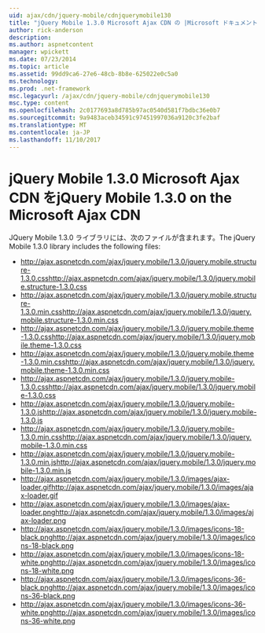 ```yaml
---
uid: ajax/cdn/jquery-mobile/cdnjquerymobile130
title: "jQuery Mobile 1.3.0 Microsoft Ajax CDN の |Microsoft ドキュメント"
author: rick-anderson
description: 
ms.author: aspnetcontent
manager: wpickett
ms.date: 07/23/2014
ms.topic: article
ms.assetid: 99dd9ca6-27e6-48cb-8b8e-625022e0c5a0
ms.technology: 
ms.prod: .net-framework
msc.legacyurl: /ajax/cdn/jquery-mobile/cdnjquerymobile130
msc.type: content
ms.openlocfilehash: 2c0177693a8d785b97ac0540d581f7bdbc36e0b7
ms.sourcegitcommit: 9a9483aceb34591c97451997036a9120c3fe2baf
ms.translationtype: MT
ms.contentlocale: ja-JP
ms.lasthandoff: 11/10/2017
---
```

<a name="jquery-mobile-130-on-the-microsoft-ajax-cdn"></a><span data-ttu-id="4c529-102">jQuery Mobile 1.3.0 Microsoft Ajax CDN を</span><span class="sxs-lookup"><span data-stu-id="4c529-102">jQuery Mobile 1.3.0 on the Microsoft Ajax CDN</span></span>
====================
<span data-ttu-id="4c529-103">JQuery Mobile 1.3.0 ライブラリには、次のファイルが含まれます。</span><span class="sxs-lookup"><span data-stu-id="4c529-103">The jQuery Mobile 1.3.0 library includes the following files:</span></span>

- <span data-ttu-id="4c529-104">http://ajax.aspnetcdn.com/ajax/jquery.mobile/1.3.0/jquery.mobile.structure-1.3.0.css</span><span class="sxs-lookup"><span data-stu-id="4c529-104">http://ajax.aspnetcdn.com/ajax/jquery.mobile/1.3.0/jquery.mobile.structure-1.3.0.css</span></span>
- <span data-ttu-id="4c529-105">http://ajax.aspnetcdn.com/ajax/jquery.mobile/1.3.0/jquery.mobile.structure-1.3.0.min.css</span><span class="sxs-lookup"><span data-stu-id="4c529-105">http://ajax.aspnetcdn.com/ajax/jquery.mobile/1.3.0/jquery.mobile.structure-1.3.0.min.css</span></span>
- <span data-ttu-id="4c529-106">http://ajax.aspnetcdn.com/ajax/jquery.mobile/1.3.0/jquery.mobile.theme-1.3.0.css</span><span class="sxs-lookup"><span data-stu-id="4c529-106">http://ajax.aspnetcdn.com/ajax/jquery.mobile/1.3.0/jquery.mobile.theme-1.3.0.css</span></span>
- <span data-ttu-id="4c529-107">http://ajax.aspnetcdn.com/ajax/jquery.mobile/1.3.0/jquery.mobile.theme-1.3.0.min.css</span><span class="sxs-lookup"><span data-stu-id="4c529-107">http://ajax.aspnetcdn.com/ajax/jquery.mobile/1.3.0/jquery.mobile.theme-1.3.0.min.css</span></span>
- <span data-ttu-id="4c529-108">http://ajax.aspnetcdn.com/ajax/jquery.mobile/1.3.0/jquery.mobile-1.3.0.css</span><span class="sxs-lookup"><span data-stu-id="4c529-108">http://ajax.aspnetcdn.com/ajax/jquery.mobile/1.3.0/jquery.mobile-1.3.0.css</span></span>
- <span data-ttu-id="4c529-109">http://ajax.aspnetcdn.com/ajax/jquery.mobile/1.3.0/jquery.mobile-1.3.0.js</span><span class="sxs-lookup"><span data-stu-id="4c529-109">http://ajax.aspnetcdn.com/ajax/jquery.mobile/1.3.0/jquery.mobile-1.3.0.js</span></span>
- <span data-ttu-id="4c529-110">http://ajax.aspnetcdn.com/ajax/jquery.mobile/1.3.0/jquery.mobile-1.3.0.min.css</span><span class="sxs-lookup"><span data-stu-id="4c529-110">http://ajax.aspnetcdn.com/ajax/jquery.mobile/1.3.0/jquery.mobile-1.3.0.min.css</span></span>
- <span data-ttu-id="4c529-111">http://ajax.aspnetcdn.com/ajax/jquery.mobile/1.3.0/jquery.mobile-1.3.0.min.js</span><span class="sxs-lookup"><span data-stu-id="4c529-111">http://ajax.aspnetcdn.com/ajax/jquery.mobile/1.3.0/jquery.mobile-1.3.0.min.js</span></span>
- <span data-ttu-id="4c529-112">http://ajax.aspnetcdn.com/ajax/jquery.mobile/1.3.0/images/ajax-loader.gif</span><span class="sxs-lookup"><span data-stu-id="4c529-112">http://ajax.aspnetcdn.com/ajax/jquery.mobile/1.3.0/images/ajax-loader.gif</span></span>
- <span data-ttu-id="4c529-113">http://ajax.aspnetcdn.com/ajax/jquery.mobile/1.3.0/images/ajax-loader.png</span><span class="sxs-lookup"><span data-stu-id="4c529-113">http://ajax.aspnetcdn.com/ajax/jquery.mobile/1.3.0/images/ajax-loader.png</span></span>
- <span data-ttu-id="4c529-114">http://ajax.aspnetcdn.com/ajax/jquery.mobile/1.3.0/images/icons-18-black.png</span><span class="sxs-lookup"><span data-stu-id="4c529-114">http://ajax.aspnetcdn.com/ajax/jquery.mobile/1.3.0/images/icons-18-black.png</span></span>
- <span data-ttu-id="4c529-115">http://ajax.aspnetcdn.com/ajax/jquery.mobile/1.3.0/images/icons-18-white.png</span><span class="sxs-lookup"><span data-stu-id="4c529-115">http://ajax.aspnetcdn.com/ajax/jquery.mobile/1.3.0/images/icons-18-white.png</span></span>
- <span data-ttu-id="4c529-116">http://ajax.aspnetcdn.com/ajax/jquery.mobile/1.3.0/images/icons-36-black.png</span><span class="sxs-lookup"><span data-stu-id="4c529-116">http://ajax.aspnetcdn.com/ajax/jquery.mobile/1.3.0/images/icons-36-black.png</span></span>
- <span data-ttu-id="4c529-117">http://ajax.aspnetcdn.com/ajax/jquery.mobile/1.3.0/images/icons-36-white.png</span><span class="sxs-lookup"><span data-stu-id="4c529-117">http://ajax.aspnetcdn.com/ajax/jquery.mobile/1.3.0/images/icons-36-white.png</span></span>
